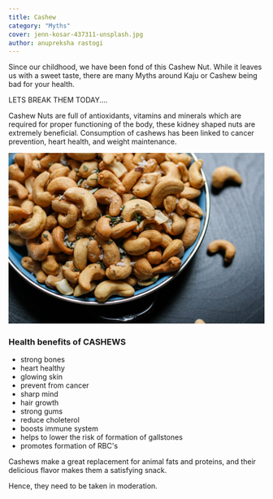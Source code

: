 ```yaml
---
title: Cashew
category: "Myths"
cover: jenn-kosar-437311-unsplash.jpg
author: anupreksha rastogi
---
```


Since our childhood, we have been fond of this Cashew Nut. While it leaves us with a sweet taste, there are many Myths around Kaju or Cashew being bad for your health.

LETS BREAK THEM TODAY....

Cashew Nuts are full of antioxidants, vitamins and minerals which are required for proper functioning of the body, these kidney shaped nuts are extremely beneficial.
Consumption of cashews has been linked to cancer prevention, heart health, and weight maintenance.

![unsplash.com](./jenn-kosar-437311-unsplash.jpg)

### Health benefits of CASHEWS

- strong bones
- heart healthy
- glowing skin
- prevent from cancer
- sharp mind
- hair growth
- strong gums
- reduce choleterol
- boosts immune system
- helps to lower the risk of formation of gallstones
- promotes formation of RBC's

Cashews make a great replacement for animal fats and proteins, and their delicious flavor makes them a satisfying snack.

Hence, they need to be taken in moderation.

